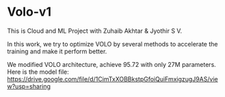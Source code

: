 # Volo-v1
This is Cloud and ML Project with Zuhaib Akhtar & Jyothir S V.

In this work, we try to optimize VOLO by several methods to accelerate the training and make it perform better.

We modified VOLO architecture, achieve 95.72 with only 27M parameters.
Here is the model file:  https://drive.google.com/file/d/1CimTxXOBBkstpGfoiQuiFmxigzugJ9AS/view?usp=sharing
